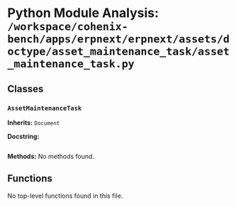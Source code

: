 # Python Module Analysis: `/workspace/cohenix-bench/apps/erpnext/erpnext/assets/doctype/asset_maintenance_task/asset_maintenance_task.py`

## Classes

### `AssetMaintenanceTask`
**Inherits:** `Document`


**Docstring:**
```

```

**Methods:**
No methods found.




## Functions

No top-level functions found in this file.
